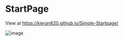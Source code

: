 # StartPage

View at https://kieran620.github.io/Simple-Startpage/

![image](https://user-images.githubusercontent.com/46981299/193476960-ef5e82c3-e86d-4a34-b4e3-fa2f20199c38.png)
